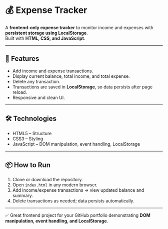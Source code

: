 # 💰 Expense Tracker

A **frontend-only expense tracker** to monitor income and expenses with **persistent storage using LocalStorage**.  
Built with **HTML, CSS, and JavaScript**.

---

## 🚀 Features
- Add income and expense transactions.
- Display current balance, total income, and total expense.
- Delete any transaction.
- Transactions are saved in **LocalStorage**, so data persists after page reload.
- Responsive and clean UI.

---

## 🛠️ Technologies
- HTML5 – Structure
- CSS3 – Styling
- JavaScript – DOM manipulation, event handling, LocalStorage

---

## 📦 How to Run
1. Clone or download the repository.
2. Open `index.html` in any modern browser.
3. Add income/expense transactions → view updated balance and summary.
4. Delete transactions as needed; data persists automatically.

---

✅ Great frontend project for your GitHub portfolio demonstrating **DOM manipulation, event handling, and LocalStorage**.
